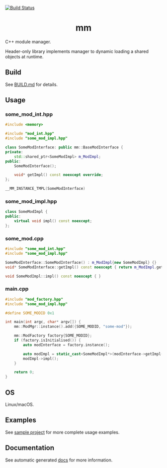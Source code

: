 [![Build Status](https://travis-ci.com/mmarkeloff/mm.svg?branch=master)](https://travis-ci.com/mmarkeloff/mm)

<h1 align="center">
mm
</h1>

C++ module manager.

Header-only library implements manager to dynamic loading a shared objects at runtime.

## Build

See [BUILD.md](BUILD.md) for details.

## Usage

### some_mod_int.hpp

```cpp
#include <memory>

#include "mod_int.hpp"
#include "some_mod_impl.hpp"

class SomeModInterface: public mm::BaseModInterface {
private:
    std::shared_ptr<SomeModImpl> m_ModImpl;
public:
    SomeModInterface();

    void* getImpl() const noexcept override;
};

__MM_INSTANCE_TMPL(SomeModInterface)
```

### some_mod_impl.hpp

```cpp
class SomeModImpl {
public:
    virtual void impl() const noexcept;
};
```

### some_mod.cpp

```cpp
#include "some_mod_int.hpp"
#include "some_mod_impl.hpp"

SomeModInterface::SomeModInterface() : m_ModImpl{new SomeModImpl} {}
void* SomeModInterface::getImpl() const noexcept { return m_ModImpl.get(); }

void SomeModImpl::impl() const noexcept { }
```

### main.cpp

```cpp
#include "mod_factory.hpp"
#include "some_mod_impl.hpp"

#define SOME_MODID 0x1

int main(int argc, char* argv[]) {
    mm::ModMgr::instance().add({SOME_MODID, "some-mod"});

    mm::ModFactory factory{SOME_MODID};
    if (factory.isInitialised()) {
        auto modInterface = factory.instance();

        auto modImpl = static_cast<SomeModImpl*>(modInterface->getImpl());
        modImpl->impl();
    }

    return 0;
}
```

## OS

Linux/macOS.

## Examples

See [sample project](sample) for more complete usage examples.

## Documentation

See automatic generated [docs](https://mmarkeloff.github.io/mm/) for more information.
